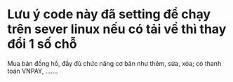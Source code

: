 # Lưu ý code này đã setting để chạy trên sever linux nếu có tải về thì thay đổi 1 số chỗ

Mua bán đồng hồ, đầy đủ chức năng cơ bản như thêm, sửa, xóa; có thanh toán VNPAY, .......